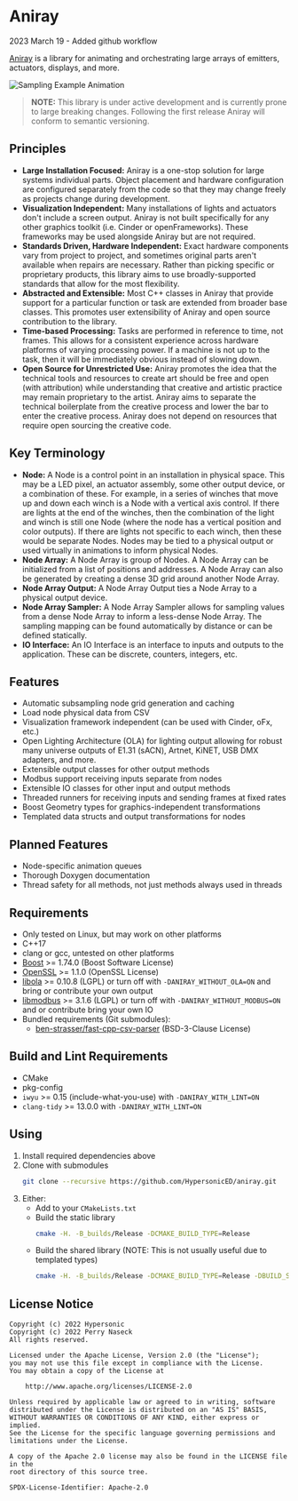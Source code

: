 Aniray
======
2023 March 19 - Added github workflow

[Aniray](https://github.com/HypersonicED/aniray) is a library for animating and
orchestrating large arrays of emitters, actuators, displays, and more.

![Sampling Example Animation](./extras/sample-example-anim.webp)

> **NOTE:** This library is under active development and is currently prone to
large breaking changes. Following the first release Aniray will conform to
semantic versioning.

## Principles

- **Large Installation Focused:** Aniray is a one-stop solution for large
  systems individual parts. Object placement and hardware configuration are
  configured separately from the code so that they may change freely as
  projects change during development.
- **Visualization Independent:** Many installations of lights and actuators
  don't include a screen output. Aniray is not built specifically for any other
  graphics toolkit (i.e. Cinder or openFrameworks). These frameworks may be
  used alongside Aniray but are not required.
- **Standards Driven, Hardware Independent:** Exact hardware components vary
  from project to project, and sometimes original parts aren't available when
  repairs are necessary. Rather than picking specific or proprietary products,
  this library aims to use broadly-supported standards that allow for the most
  flexibility.
- **Abstracted and Extensible:** Most C++ classes in Aniray that provide
  support for a particular function or task are extended from broader base
  classes. This promotes user extensibility of Aniray and open source
  contribution to the library.
- **Time-based Processing:** Tasks are performed in reference to time, not
  frames. This allows for a consistent experience across hardware platforms of
  varying processing power. If a machine is not up to the task, then it will be
  immediately obvious instead of slowing down.
- **Open Source for Unrestricted Use:** Aniray promotes the idea that the
  technical tools and resources to create art should be free and open (with
  attribution) while understanding that creative and artistic practice may
  remain proprietary to the artist. Aniray aims to separate the technical
  boilerplate from the creative process and lower the bar to enter the creative
  process. Aniray does not depend on resources that require open sourcing the
  creative code.

## Key Terminology
 - **Node:** A Node is a control point in an installation in physical space.
   This may be a LED pixel, an actuator assembly, some other output device, or
   a combination of these. For example, in a series of winches that move up and
   down each winch is a Node with a vertical axis control. If there are lights
   at the end of the winches, then the combination of the light and winch is
   still one Node (where the node has a vertical position and color outputs).
   If there are lights not specific to each winch, then these would be separate
   Nodes. Nodes may be tied to a physical output or used virtually in
   animations to inform physical Nodes.
 - **Node Array:** A Node Array is group of Nodes. A Node Array can be
   initialized from a list of positions and addresses. A Node Array can also be
   generated by creating a dense 3D grid around another Node Array.
 - **Node Array Output:** A Node Array Output ties a Node Array to a physical
   output device.
 - **Node Array Sampler:** A Node Array Sampler allows for sampling values from
   a dense Node Array to inform a less-dense Node Array. The sampling mapping
   can be found automatically by distance or can be defined statically.
 - **IO Interface:** An IO Interface is an interface to inputs and outputs to
   the application. These can be discrete, counters, integers, etc.

## Features

- Automatic subsampling node grid generation and caching
- Load node physical data from CSV
- Visualization framework independent (can be used with Cinder, oFx, etc.)
- Open Lighting Architecture (OLA) for lighting output allowing for robust many
  universe outputs of E1.31 (sACN), Artnet, KiNET, USB DMX adapters, and more.
- Extensible output classes for other output methods
- Modbus support receiving inputs separate from nodes
- Extensible IO classes for other input and output methods
- Threaded runners for receiving inputs and sending frames at fixed rates
- Boost Geometry types for graphics-independent transformations
- Templated data structs and output transformations for nodes

## Planned Features
 - Node-specific animation queues
 - Thorough Doxygen documentation
 - Thread safety for all methods, not just methods always used in threads

## Requirements

- Only tested on Linux, but may work on other platforms
- C++17
- clang or gcc, untested on other platforms
- [Boost](https://www.boost.org/) >= 1.74.0 (Boost Software License)
- [OpenSSL](https://www.openssl.org/) >= 1.1.0 (OpenSSL License)
- [libola](https://docs.openlighting.org/ola/doc/latest/index.html) >= 0.10.8
  (LGPL) or turn off with `-DANIRAY_WITHOUT_OLA=ON` and bring
  or contribute your own output
- [libmodbus](https://libmodbus.org/) >= 3.1.6 (LGPL) or turn off with
  `-DANIRAY_WITHOUT_MODBUS=ON` and
  or contribute bring your own IO
- Bundled requirements (Git submodules):
  - [ben-strasser/fast-cpp-csv-parser](
    https://github.com/ben-strasser/fast-cpp-csv-parser) (BSD-3-Clause License)

## Build and Lint Requirements

- CMake
- pkg-config
- `iwyu` >= 0.15 (include-what-you-use) with `-DANIRAY_WITH_LINT=ON`
- `clang-tidy` >= 13.0.0 with `-DANIRAY_WITH_LINT=ON`

## Using

1. Install required dependencies above
2. Clone with submodules
   ```bash
   git clone --recursive https://github.com/HypersonicED/aniray.git
   ```
3. Either:
   - Add to your `CMakeLists.txt`
   - Build the static library
     ```bash
     cmake -H. -B_builds/Release -DCMAKE_BUILD_TYPE=Release
     ```
   - Build the shared library (NOTE: This is not usually useful due to
     templated types)
     ```bash
     cmake -H. -B_builds/Release -DCMAKE_BUILD_TYPE=Release -DBUILD_SHARED_LIBS=ON
     ```

## License Notice

```
Copyright (c) 2022 Hypersonic
Copyright (c) 2022 Perry Naseck
All rights reserved.

Licensed under the Apache License, Version 2.0 (the "License");
you may not use this file except in compliance with the License.
You may obtain a copy of the License at

    http://www.apache.org/licenses/LICENSE-2.0

Unless required by applicable law or agreed to in writing, software
distributed under the License is distributed on an "AS IS" BASIS,
WITHOUT WARRANTIES OR CONDITIONS OF ANY KIND, either express or implied.
See the License for the specific language governing permissions and
limitations under the License.

A copy of the Apache 2.0 license may also be found in the LICENSE file in the
root directory of this source tree.

SPDX-License-Identifier: Apache-2.0
```

